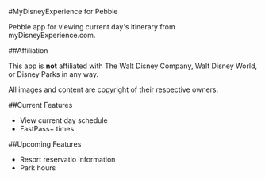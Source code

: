 #MyDisneyExperience for Pebble

Pebble app for viewing current day's itinerary from myDisneyExperience.com.

##Affiliation

This app is **not** affiliated with The Walt Disney Company, Walt Disney World, or Disney Parks in any way.

All images and content are copyright of their respective owners.

##Current Features

* View current day schedule
* FastPass+ times

##Upcoming Features

* Resort reservatio information
* Park hours
